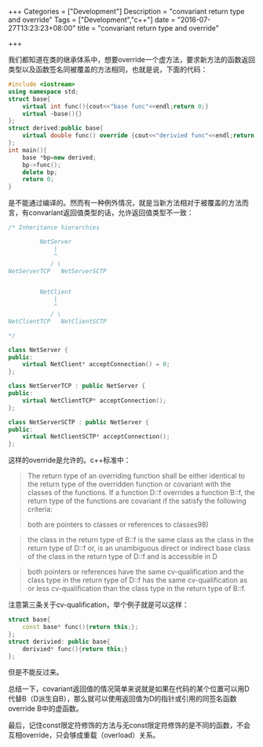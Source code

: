 +++
Categories = ["Development"]
Description = "convariant return type and override"
Tags = ["Development","c++"]
date = "2016-07-27T13:23:23+08:00"
title = "convariant return type and override"

+++

我们都知道在类的继承体系中，想要override一个虚方法，要求新方法的函数返回类型以及函数签名同被覆盖的方法相同，也就是说，下面的代码：
```cpp
#include <iostream>
using namespace std;
struct base{
    virtual int func(){cout<<"base func"<<endl;return 0;}
    virtual ~base(){}
};
struct derived:public base{
    virtual double func() override {cout<<"derivied func"<<endl;return 3.14;}
};
int main(){
    base *bp=new derived;
    bp->func();
    delete bp;
    return 0;
}
```

是不能通过编译的。然而有一种例外情况，就是当新方法相对于被覆盖的方法而言，有convariant返回值类型的话，允许返回值类型不一致：
```cpp
/* Inheritance hierarchies

         NetServer
             |
             ^
            / \
NetServerTCP   NetServerSCTP


         NetClient
             |
             ^
            / \
NetClientTCP   NetClientSCTP

*/

class NetServer {
public:
    virtual NetClient* acceptConnection() = 0;
};

class NetServerTCP : public NetServer {
public:
    virtual NetClientTCP* acceptConnection();
};

class NetServerSCTP : public NetServer {
public:
    virtual NetClientSCTP* acceptConnection();
};
```

这样的override是允许的。c++标准中：

> The return type of an overriding function shall be either identical to the return type of the overridden function or covariant with the classes of the functions. If a function D::f overrides a function B::f, the return type of the functions are covariant if the satisfy the following criteria:
> 
> both are pointers to classes or references to classes98)

> the class in the return type of B::f is the same class as the class in the return type of D::f or, is an unambiguous direct or indirect base class of the class in the return type of D::f and is accessible in D

> both pointers or references have the same cv-qualification and the class type in the return type of D::f has the same cv-qualification as or less cv-qualification than the class type in the return type of B::f.

注意第三条关于cv-qualification，举个例子就是可以这样：

```cpp
struct base{
    const base* func(){return this;};
};
struct derivied: public base{
    derivied* func(){return this;}
};
```
但是不能反过来。

总结一下，covariant返回值的情况简单来说就是如果在代码的某个位置可以用D代替B（D派生自B），那么就可以使用返回值为D的指针或引用的同签名函数override B中的虚函数。

最后，记住const限定符修饰的方法与无const限定符修饰的是不同的函数，不会互相override，只会够成重载（overload）关系。
